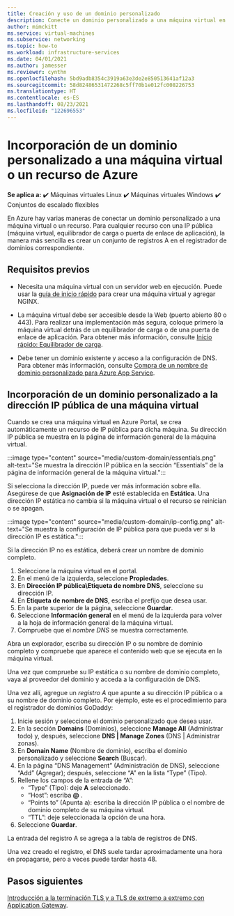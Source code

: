```yaml
---
title: Creación y uso de un dominio personalizado
description: Conecte un dominio personalizado a una máquina virtual en Azure.
author: mimckitt
ms.service: virtual-machines
ms.subservice: networking
ms.topic: how-to
ms.workload: infrastructure-services
ms.date: 04/01/2021
ms.author: jamesser
ms.reviewer: cynthn
ms.openlocfilehash: 5bd9adb8354c3919a63e3de2e850513641af12a3
ms.sourcegitcommit: 58d82486531472268c5ff70b1e012fc008226753
ms.translationtype: HT
ms.contentlocale: es-ES
ms.lasthandoff: 08/23/2021
ms.locfileid: "122696553"
---
```

# <a name="add-custom-domain-to-azure-vm-or-resource"></a>Incorporación de un dominio personalizado a una máquina virtual o un recurso de Azure

**Se aplica a:** :heavy_check_mark: Máquinas virtuales Linux :heavy_check_mark: Máquinas virtuales Windows :heavy_check_mark: Conjuntos de escalado flexibles


En Azure hay varias maneras de conectar un dominio personalizado a una máquina virtual o un recurso. Para cualquier recurso con una IP pública (máquina virtual, equilibrador de carga o puerta de enlace de aplicación), la manera más sencilla es crear un conjunto de registros A en el registrador de dominios correspondiente. 

## <a name="prerequisites"></a>Requisitos previos 
- Necesita una máquina virtual con un servidor web en ejecución. Puede usar la [guía de inicio rápido](./linux/quick-create-cli.md) para crear una máquina virtual y agregar NGINX.

- La máquina virtual debe ser accesible desde la Web (puerto abierto 80 o 443). Para realizar una implementación más segura, coloque primero la máquina virtual detrás de un equilibrador de carga o de una puerta de enlace de aplicación. Para obtener más información, consulte [Inicio rápido: Equilibrador de carga](../load-balancer/quickstart-load-balancer-standard-public-portal.md?tabs=option-1-create-load-balancer-standard).

- Debe tener un dominio existente y acceso a la configuración de DNS. Para obtener más información, consulte [Compra de un nombre de dominio personalizado para Azure App Service](../app-service/manage-custom-dns-buy-domain.md).


## <a name="add-custom-domain-to-vm-public-ip-address"></a>Incorporación de un dominio personalizado a la dirección IP pública de una máquina virtual

Cuando se crea una máquina virtual en Azure Portal, se crea automáticamente un recurso de IP pública para dicha máquina. Su dirección IP pública se muestra en la página de información general de la máquina virtual. 
 
:::image type="content" source="media/custom-domain/essentials.png" alt-text="Se muestra la dirección IP pública en la sección “Essentials” de la página de información general de la máquina virtual.":::

Si selecciona la dirección IP, puede ver más información sobre ella. Asegúrese de que **Asignación de IP** esté establecida en **Estática**. Una dirección IP estática no cambia si la máquina virtual o el recurso se reinician o se apagan.

:::image type="content" source="media/custom-domain/ip-config.png" alt-text="Se muestra la configuración de IP pública para que pueda ver si la dirección IP es estática.":::

Si la dirección IP no es estática, deberá crear un nombre de dominio completo. 

1. Seleccione la máquina virtual en el portal. 
1. En el menú de la izquierda, seleccione **Propiedades**.
1. En **Dirección IP pública\Etiqueta de nombre DNS**, seleccione su dirección IP.
2. En **Etiqueta de nombre de DNS**, escriba el prefijo que desea usar.
3. En la parte superior de la página, seleccione **Guardar**.
4. Seleccione **Información general** en el menú de la izquierda para volver a la hoja de información general de la máquina virtual.
5. Compruebe que el *nombre DNS* se muestra correctamente. 

Abra un explorador, escriba su dirección IP o su nombre de dominio completo y compruebe que aparece el contenido web que se ejecuta en la máquina virtual.
 
Una vez que compruebe su IP estática o su nombre de dominio completo, vaya al proveedor del dominio y acceda a la configuración de DNS.

Una vez allí, agregue un *registro A* que apunte a su dirección IP pública o a su nombre de dominio completo. Por ejemplo, este es el procedimiento para el registrador de dominios GoDaddy:
1. Inicie sesión y seleccione el dominio personalizado que desea usar.
2. En la sección **Domains** (Dominios), seleccione **Manage All** (Administrar todo) y, después, seleccione **DNS | Manage Zones** (DNS | Administrar zonas).
3. En **Domain Name** (Nombre de dominio), escriba el dominio personalizado y seleccione **Search** (Buscar).
4. En la página “DNS Management” (Administración de DNS), seleccione “Add” (Agregar); después, seleccione “A” en la lista “Type” (Tipo).
5. Rellene los campos de la entrada de “A”:
    - “Type” (Tipo): deje **A** seleccionado.
    - “Host”: escriba **@** .
    - “Points to” (Apunta a): escriba la dirección IP pública o el nombre de dominio completo de su máquina virtual. 
    - “TTL”: deje seleccionada la opción de una hora.
6. Seleccione **Guardar**.

La entrada del registro A se agrega a la tabla de registros de DNS.
 
Una vez creado el registro, el DNS suele tardar aproximadamente una hora en propagarse, pero a veces puede tardar hasta 48. 


 
## <a name="next-steps"></a>Pasos siguientes
[Introducción a la terminación TLS y a TLS de extremo a extremo con Application Gateway](../application-gateway/ssl-overview.md).

